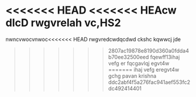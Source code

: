 <<<<<<< HEAD
<<<<<<< HEAcw dlcD
rwgvrelah vc,HS2
=======
nwncvwocvnwoc<<<<<<< HEAD
rwgvredcwdqcdwd ckshc kqwwcj jde
>>>>>>> 2807ac19878e8190d360a0fdda4b70ee32500eed
fqewff13ihaj 
vefg er
fqcgavlqj
egvt4w
=======
ihaj 
vefg eregvt4w
gchg
pavan 
krishna
>>>>>>> ddc2abf4f5a276fac941aef553fc2dc492414401
